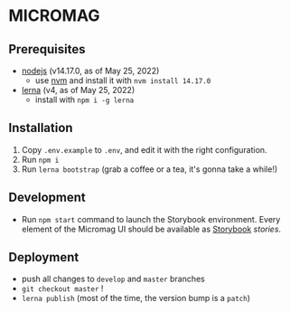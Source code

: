 # MICROMAG

## Prerequisites

* [nodejs](https://nodejs.org/en/) (v14.17.0, as of May 25, 2022)
    - use [nvm](https://github.com/nvm-sh/nvm) and install it with `nvm install 14.17.0`
* [lerna](https://lerna.js.org/) (v4, as of May 25, 2022)
    - install with `npm i -g lerna`

## Installation

1. Copy `.env.example` to `.env`, and edit it with the right configuration.
2. Run `npm i`
3. Run `lerna bootstrap` (grab a coffee or a tea, it's gonna take a while!)

## Development

* Run `npm start` command to launch the Storybook environment. Every element of the Micromag UI should be available as [Storybook](https://storybook.js.org/) _stories_.

## Deployment

* push all changes to `develop` and `master` branches
* `git checkout master` !
* `lerna publish` (most of the time, the version bump is a `patch`)
